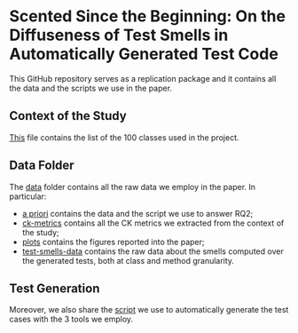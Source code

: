 # Scented Since the Beginning: On the Diffuseness of Test Smells in Automatically Generated Test Code

This GitHub repository serves as a replication package and it contains all the data and the scripts we use in the paper.

## Context of the Study
[This](https://github.com/sealuzh/smells-automated/blob/master/subjects.csv) file contains the list of the 100 classes used in the project.

## Data Folder

The [data](https://github.com/sealuzh/smells-automated/tree/master/data) folder contains all the raw data we employ in the paper.
In particular:

* [a priori](https://github.com/sealuzh/smells-automated/tree/master/data/a-priori) contains the data and the script we use to answer RQ2;
* [ck-metrics](https://github.com/sealuzh/smells-automated/tree/master/data/ck-metrics) contains all the CK metrics we extracted from the context of the study;
* [plots](https://github.com/sealuzh/smells-automated/tree/master/data/plots) contains the figures reported into the paper;
* [test-smells-data](https://github.com/sealuzh/smells-automated/tree/master/data/test-smells-data) contains the raw data about the smells computed over the generated tests, both at class and method granularity.

## Test Generation
Moreover, we also share the [script](https://github.com/sealuzh/smells-automated/tree/master/generation-scripts) we use to automatically generate the test cases with the 3 tools we employ.
    